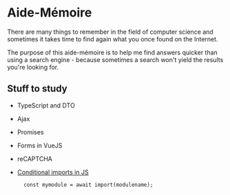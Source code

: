 # Aide-Mémoire

There are many things to remember in the field of computer science and sometimes it takes time to find again what you once found on the Internet.

The purpose of this aide-mémoire is to help me find answers quicker than using a search engine - because sometimes a search won't yield the results you're looking for.

## Stuff to study

- TypeScript and DTO
- Ajax
- Promises
- Forms in VueJS
- reCAPTCHA
- [Conditional imports in JS](https://stackoverflow.com/questions/36367532/how-can-i-conditionally-import-an-es6-module)

        const mymodule = await import(modulename);